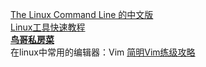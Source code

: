 [ The Linux Command Line 的中文版](http://billie66.github.io/TLCL/index.html)    
[Linux工具快速教程](http://linuxtools-rst.readthedocs.io/zh_CN/latest/index.html)    
[**鸟哥私房菜**](http://cn.linux.vbird.org/)  
在linux中常用的编辑器：Vim  [简明Vim练级攻略](https://coolshell.cn/articles/5426.html)
